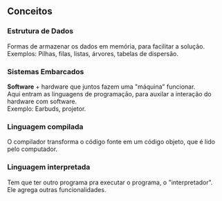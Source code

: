 ## Conceitos

### Estrutura de Dados
Formas de armazenar os dados em memória, para facilitar a solução. <br> Exemplos: Pilhas, filas, listas, árvores, tabelas de dispersão.

### Sistemas Embarcados
**Software** + hardware que juntos fazem uma "máquina" funcionar.<br> Aqui entram as linguagens de programação, para auxilar a interação
do hardware com software. <br> Exemplo: Earbuds, projetor.

### Linguagem compilada
O compilador transforma o código fonte em um código objeto, que é lido pelo computador.

### Linguagem interpretada
Tem que ter outro programa pra executar o programa, o "interpretador". <br> Ele agrega outras funcionalidades.

